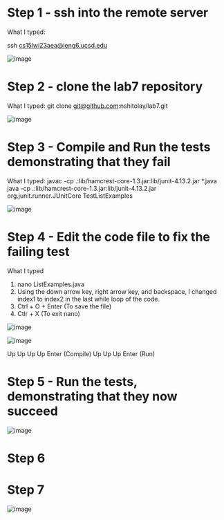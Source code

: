 # Step 1 - ssh into the remote server

What I typed:

ssh cs15lwi23aea@ieng6.ucsd.edu

![image](https://user-images.githubusercontent.com/122496486/220794330-4edae0a2-165d-46ec-92a1-3f8f06fc3aeb.png)


# Step 2 - clone the lab7 repository

What I typed: 
git clone git@github.com:nshitolay/lab7.git

![image](https://user-images.githubusercontent.com/122496486/220794517-7c78abac-909d-487e-8d0d-6cf7deb2d622.png)


# Step 3 - Compile and Run the tests demonstrating that they fail

What I typed: 
javac -cp .:lib/hamcrest-core-1.3.jar:lib/junit-4.13.2.jar *.java
java -cp .:lib/hamcrest-core-1.3.jar:lib/junit-4.13.2.jar org.junit.runner.JUnitCore TestListExamples

![image](https://user-images.githubusercontent.com/122496486/220794767-639742f4-f5c2-4924-82dd-29bcc98f24c3.png)



# Step 4 - Edit the code file to fix the failing test 

What I typed
1. nano ListExamples.java
2. Using the down arrow key, right arrow key, and backspace, 
I changed index1 to index2 in the last while loop of the code.
3. Ctrl + O + Enter (To save the file)
4. Ctlr + X (To exit nano)

![image](https://user-images.githubusercontent.com/122496486/220796554-fd0135d9-5a2f-4873-8ac2-efd7a7395ae6.png)

![image](https://user-images.githubusercontent.com/122496486/220794921-b9746266-a893-4de8-9804-11c4710a258b.png)





Up Up Up Up Enter (Compile)
Up Up Up Enter (Run)

# Step 5 - Run the tests, demonstrating that they now succeed
![image](https://user-images.githubusercontent.com/122496486/220796091-187f1804-21ef-4ca1-a0af-bffc547d57ec.png)

# Step 6


# Step 7
![image](https://user-images.githubusercontent.com/122496486/220795542-750bb193-0778-46bc-8a1a-7e2a27b581d4.png)
